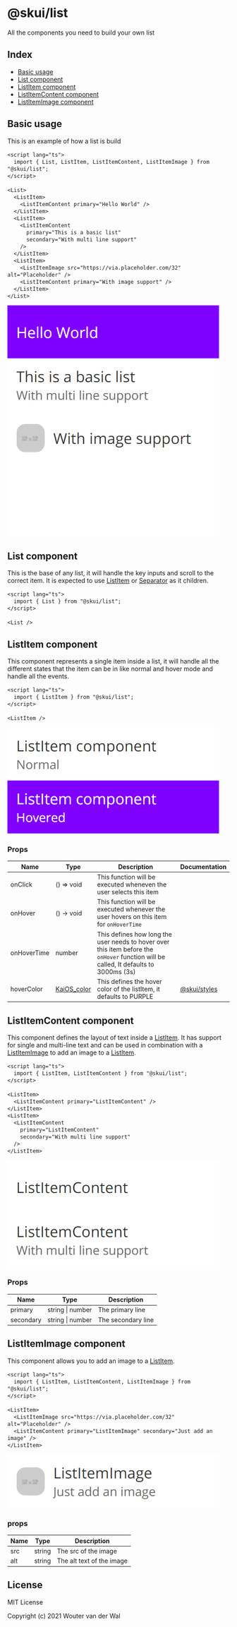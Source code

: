 # @skui/list

All the components you need to build your own list

## Index

- [Basic usage](#basic-usage)
- [List component](#list-component)
- [ListItem component](#listitem-component)
- [ListItemContent component](#listitemcontent-component)
- [ListItemImage component](#listitemimage-component)

## Basic usage

This is an example of how a list is build

```svelte
<script lang="ts">
  import { List, ListItem, ListItemContent, ListItemImage } from "@skui/list";
</script>

<List>
  <ListItem>
    <ListItemContent primary="Hello World" />
  </ListItem>
  <ListItem>
    <ListItemContent
      primary="This is a basic list"
      secondary="With multi line support"
    />
  </ListItem>
  <ListItem>
    <ListItemImage src="https://via.placeholder.com/32" alt="Placeholder" />
    <ListItemContent primary="With image support" />
  </ListItem>
</List>
```

![Example](https://github.com/wjtje/svelte-kaios/raw/main/packages/list/screenshots/example.png)

## List component

This is the base of any list, it will handle the key inputs and scroll to the correct item. It is expected to use [ListItem](#listitem-component) or [Separator](https://github.com/wjtje/svelte-kaios/tree/main/packages/separator#readme) as it children.

```svelte
<script lang="ts">
  import { List } from "@skui/list";
</script>

<List />
```

## ListItem component

This component represents a single item inside a list, it will handle all the different states that the item can be in like normal and hover mode and handle all the events.

```svelte
<script lang="ts">
  import { ListItem } from "@skui/list";
</script>

<ListItem />
```

![ListItem component example](https://github.com/wjtje/svelte-kaios/raw/main/packages/list/screenshots/listitem.png)

### Props

| Name        | Type                                                                                 | Description                                                                                                                           | Documentation                                                                         |
| ----------- | ------------------------------------------------------------------------------------ | ------------------------------------------------------------------------------------------------------------------------------------- | ------------------------------------------------------------------------------------- |
| onClick     | () => void                                                                           | This function will be executed wheneven the user selects this item                                                                    |
| onHover     | () -> void                                                                           | This function will be executed whenever the user hovers on this item for `onHoverTime`                                                |                                                                                       |
| onHoverTime | number                                                                               | This defines how long the user needs to hover over this item before the `onHover` function will be called, It defaults to 3000ms (3s) |                                                                                       |
| hoverColor  | [KaiOS_color](https://github.com/wjtje/svelte-kaios/tree/main/packages/types#readme) | This defines the hover color of the listItem, it defaults to PURPLE                                                                   | [@skui/styles](https://github.com/wjtje/svelte-kaios/tree/main/packages/style#colors) |

## ListItemContent component

This component defines the layout of text inside a [ListItem](#listitem-component). It has support for single and multi-line text and can be used in combination with a [ListItemImage](#listitemimage-component) to add an image to a [ListItem](#listitem-component).

```svelte
<script lang="ts">
  import { ListItem, ListItemContent } from "@skui/list";
</script>

<ListItem>
  <ListItemContent primary="ListItemContent" />
</ListItem>
<ListItem>
  <ListItemContent
    primary="ListItemContent"
    secondary="With multi line support"
  />
</ListItem>
```

![ListItemContent component example](https://github.com/wjtje/svelte-kaios/raw/main/packages/list/screenshots/listitemcontent.png)

### Props

| Name      | Type             | Description        |
| --------- | ---------------- | ------------------ |
| primary   | string \| number | The primary line   |
| secondary | string \| number | The secondary line |

## ListItemImage component

This component allows you to add an image to a [ListItem](#listitem-component).

```svelte
<script lang="ts">
  import { ListItem, ListItemContent, ListItemImage } from "@skui/list";
</script>

<ListItem>
  <ListItemImage src="https://via.placeholder.com/32" alt="Placeholder" />
  <ListItemContent primary="ListItemImage" secondary="Just add an image" />
</ListItem>
```

![ListItemImage component example](https://github.com/wjtje/svelte-kaios/raw/main/packages/list/screenshots/listitemimage.png)

### props

| Name | Type   | Description               |
| ---- | ------ | ------------------------- |
| src  | string | The src of the image      |
| alt  | string | The alt text of the image |

## License

MIT License

Copyright (c) 2021 Wouter van der Wal
